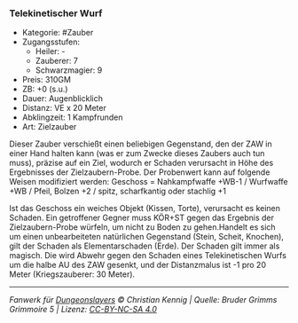 ### Telekinetischer Wurf

- Kategorie: #Zauber
- Zugangsstufen:
  - Heiler: -
  - Zauberer: 7
  - Schwarzmagier: 9
- Preis: 310GM
- ZB: +0 (s.u.)
- Dauer: Augenblicklich
- Distanz: VE x 20 Meter
- Abklingzeit: 1 Kampfrunden
- Art: Zielzauber

Dieser Zauber verschießt einen beliebigen Gegenstand, den der ZAW in einer Hand halten kann (was er zum Zwecke dieses Zaubers auch tun muss), präzise auf ein Ziel, wodurch er Schaden verursacht in Höhe des Ergebnisses der Zielzaubern-Probe. Der Probenwert kann auf folgende Weisen modifiziert werden: Geschoss = Nahkampfwaffe +WB-1 / Wurfwaffe +WB / Pfeil, Bolzen +2 / spitz, scharfkantig oder stachlig +1

Ist das Geschoss ein weiches Objekt (Kissen, Torte), verursacht es keinen Schaden. Ein getroffener Gegner muss KÖR+ST gegen das Ergebnis der Zielzaubern-Probe würfeln, um nicht zu Boden zu gehen.Handelt es sich um einen unbearbeiteten natürlichen Gegenstand (Stein, Scheit, Knochen), gilt der Schaden als Elementarschaden (Erde). Der Schaden gilt immer als magisch. Die wird Abwehr gegen den Schaden eines Telekinetischen Wurfs um die halbe AU des ZAW gesenkt, und der Distanzmalus ist -1 pro 20 Meter (Kriegszauberer: 30 Meter).

---

_Fanwerk für [Dungeonslayers](https://www.dungeonslayers.net/) © Christian Kennig | Quelle: Bruder Grimms Grimmoire 5 | Lizenz: [CC-BY-NC-SA 4.0](https://creativecommons.org/licenses/by-nc-sa/4.0/deed.de)_

